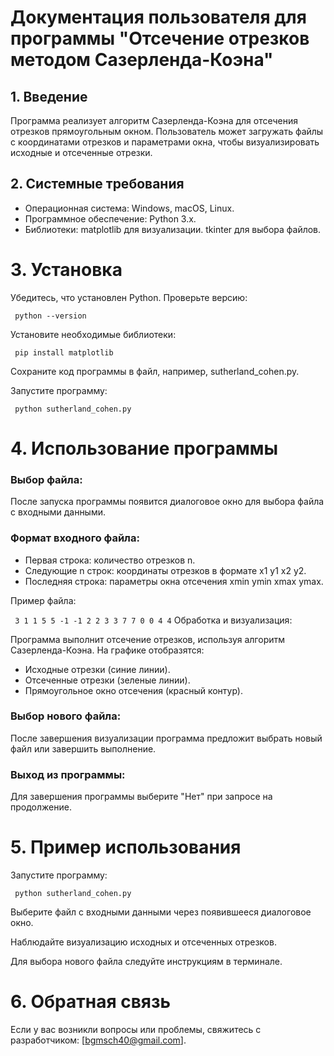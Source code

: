 # Документация пользователя для программы "Отсечение отрезков методом Сазерленда-Коэна"
## 1. Введение
Программа реализует алгоритм Сазерленда-Коэна для отсечения отрезков прямоугольным окном. Пользователь может загружать файлы с координатами отрезков и параметрами окна, чтобы визуализировать исходные и отсеченные отрезки.

## 2. Системные требования
- Операционная система: Windows, macOS, Linux.
- Программное обеспечение:
Python 3.x.
- Библиотеки:
matplotlib для визуализации. 
tkinter для выбора файлов.
# 3. Установка
Убедитесь, что установлен Python. Проверьте версию:

``
python --version``

Установите необходимые библиотеки:

``
pip install matplotlib``

Сохраните код программы в файл, например, sutherland_cohen.py.

Запустите программу:

``
python sutherland_cohen.py``
# 4. Использование программы
### Выбор файла:

После запуска программы появится диалоговое окно для выбора файла с входными данными.

### Формат входного файла:

- Первая строка: количество отрезков n.
- Следующие n строк: координаты отрезков в формате x1 y1 x2 y2.
- Последняя строка: параметры окна отсечения xmin ymin xmax ymax.

Пример файла:

``
3
1 1 5 5
-1 -1 2 2
3 3 7 7
0 0 4 4``
Обработка и визуализация:

Программа выполнит отсечение отрезков, используя алгоритм Сазерленда-Коэна.
На графике отобразятся:
- Исходные отрезки (синие линии).
- Отсеченные отрезки (зеленые линии).
- Прямоугольное окно отсечения (красный контур).
### Выбор нового файла:

После завершения визуализации программа предложит выбрать новый файл или завершить выполнение.
### Выход из программы:

Для завершения программы выберите "Нет" при запросе на продолжение.
# 5. Пример использования
Запустите программу:

``
python sutherland_cohen.py``

Выберите файл с входными данными через появившееся диалоговое окно.

Наблюдайте визуализацию исходных и отсеченных отрезков.

Для выбора нового файла следуйте инструкциям в терминале.
# 6. Обратная связь
Если у вас возникли вопросы или проблемы, свяжитесь с разработчиком: [bgmsch40@gmail.com].

